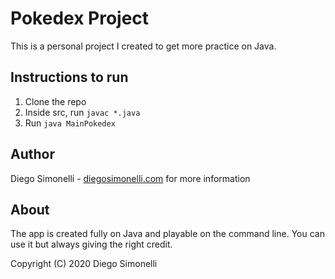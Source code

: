 # Pokedex Project

This is a personal project I created to get more practice on Java.

## Instructions to run

1. Clone the repo
2. Inside src, run `javac *.java`
3. Run `java MainPokedex`

## Author

Diego Simonelli - [diegosimonelli.com](https://diegosimonelli.com/) for more information

## About

The app is created fully on Java and playable on the command line. You can use it but always giving the right credit.

Copyright (C) 2020 Diego Simonelli

